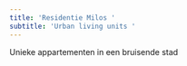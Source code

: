 ```yaml
---
title: 'Residentie Milos '
subtitle: 'Urban living units '
---
```


Unieke appartementen in een bruisende stad